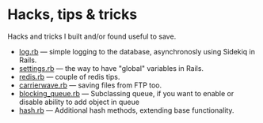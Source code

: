 Hacks, tips & tricks
=====

Hacks and tricks I built and/or found useful to save.

* [log.rb](log.rb) — simple logging to the database, asynchronosly using Sidekiq in Rails.
* [settings.rb](settings.rb) — the way to have "global" variables in Rails.
* [redis.rb](redis.rb) — couple of redis tips.
* [carrierwave.rb](carrierwave.rb) — saving files from FTP too.
* [blocking_queue.rb](blocking_queue.rb) — Subclassing queue, if you want to enable or disable ability to add object in queue
* [hash.rb](hash.rb) — Additional hash methods, extending base functionality.